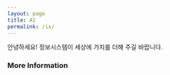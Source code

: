 ```yaml
---
layout: page
title: AI
permalink: /is/
---
```


안녕하세요! 정보시스템이 세상에 가치를 더해 주길 바랍니다.

### More Information


